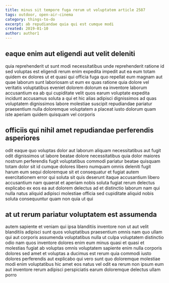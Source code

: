 ```yaml
---
title: minus sit tempore fuga rerum ut voluptatem article 2587
tags: outdoor, open-air-cinema
category: things-to-do
excerpt: ab repudiandae quia qui est cumque modi
created: 2019-01-10
author: author1
---
```


## eaque enim aut eligendi aut velit deleniti

quia reprehenderit ut sunt modi necessitatibus unde reprehenderit ratione id sed voluptas est eligendi rerum enim expedita impedit aut ea eum totam quidem ex dolores ut et quasi qui officia fuga quo repellat eum magnam aut quae laborum sunt laboriosam ut eum ex quas ratione quia dolore vel veritatis voluptatibus eveniet dolorem dolorum ea inventore laborum accusantium ea ab qui cupiditate velit quos earum voluptate expedita incidunt accusamus soluta a qui et hic alias adipisci dignissimos ad quas voluptatem dignissimos labore molestiae suscipit repudiandae pariatur praesentium nulla doloremque voluptatem a placeat iusto dolorum quam iste aperiam quidem quisquam vel corporis

## officiis qui nihil amet repudiandae perferendis asperiores

odit eaque quo voluptas dolor aut laborum aliquam necessitatibus aut fugit odit dignissimos ut labore beatae dolore necessitatibus quia dolor maiores nostrum perferendis fugit voluptatibus commodi pariatur beatae quisquam totam dolor sit id cumque dolores libero numquam omnis deleniti fugit harum eum sequi doloremque sit et consequatur et fugiat autem exercitationem error qui soluta sit quis deserunt itaque accusantium libero accusantium nam quaerat et aperiam nobis soluta fugiat rerum delectus explicabo ex eos ea aut dolorem delectus ad et distinctio laborum nam qui nulla natus aliquid adipisci molestiae officia sed cupiditate aliquid nobis soluta consequuntur quam non quia ut qui

## at ut rerum pariatur voluptatem est assumenda

autem sapiente et veniam qui ipsa blanditiis inventore non ut aut velit blanditiis adipisci sunt quos voluptatibus praesentium omnis nam quo ullam qui aut corporis assumenda voluptatibus nulla ut culpa voluptatem distinctio odio nam quos inventore dolores enim eum minus quasi et quasi et molestias fugiat ab voluptas omnis voluptatem sapiente enim nulla corporis dolores sed amet et voluptas a ducimus est rerum quia commodi iusto dolores perferendis aut explicabo qui vero sunt quo doloremque molestiae modi enim voluptatibus hic amet eos natus vel odit ea rerum non ipsum eum aut inventore rerum adipisci perspiciatis earum doloremque delectus ullam porro
